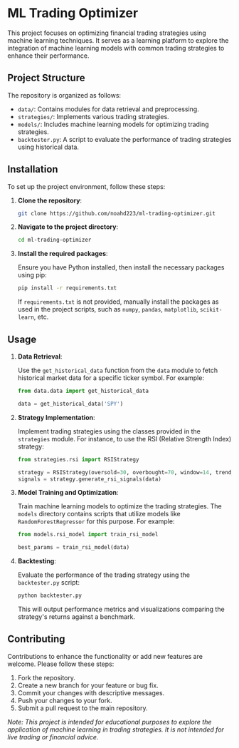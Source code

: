 # ML Trading Optimizer

This project focuses on optimizing financial trading strategies using machine learning techniques. It serves as a learning platform to explore the integration of machine learning models with common trading strategies to enhance their performance.

## Project Structure

The repository is organized as follows:

- `data/`: Contains modules for data retrieval and preprocessing.
- `strategies/`: Implements various trading strategies.
- `models/`: Includes machine learning models for optimizing trading strategies.
- `backtester.py`: A script to evaluate the performance of trading strategies using historical data.

## Installation

To set up the project environment, follow these steps:

1. **Clone the repository**:

   ```bash
   git clone https://github.com/noahd223/ml-trading-optimizer.git
   ```

2. **Navigate to the project directory**:

   ```bash
   cd ml-trading-optimizer
   ```

3. **Install the required packages**:

   Ensure you have Python installed, then install the necessary packages using pip:

   ```bash
   pip install -r requirements.txt
   ```

   If `requirements.txt` is not provided, manually install the packages as used in the project scripts, such as `numpy`, `pandas`, `matplotlib`, `scikit-learn`, etc.

## Usage

1. **Data Retrieval**:

   Use the `get_historical_data` function from the `data` module to fetch historical market data for a specific ticker symbol. For example:

   ```python
   from data.data import get_historical_data

   data = get_historical_data('SPY')
   ```

2. **Strategy Implementation**:

   Implement trading strategies using the classes provided in the `strategies` module. For instance, to use the RSI (Relative Strength Index) strategy:

   ```python
   from strategies.rsi import RSIStrategy

   strategy = RSIStrategy(oversold=30, overbought=70, window=14, trend_window=200)
   signals = strategy.generate_rsi_signals(data)
   ```

3. **Model Training and Optimization**:

   Train machine learning models to optimize the trading strategies. The `models` directory contains scripts that utilize models like `RandomForestRegressor` for this purpose. For example:

   ```python
   from models.rsi_model import train_rsi_model

   best_params = train_rsi_model(data)
   ```

4. **Backtesting**:

   Evaluate the performance of the trading strategy using the `backtester.py` script:

   ```bash
   python backtester.py
   ```

   This will output performance metrics and visualizations comparing the strategy's returns against a benchmark.

## Contributing

Contributions to enhance the functionality or add new features are welcome. Please follow these steps:

1. Fork the repository.
2. Create a new branch for your feature or bug fix.
3. Commit your changes with descriptive messages.
4. Push your changes to your fork.
5. Submit a pull request to the main repository.

*Note: This project is intended for educational purposes to explore the application of machine learning in trading strategies. It is not intended for live trading or financial advice.* 
